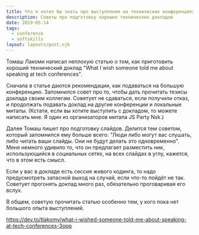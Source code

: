 ```yaml
---
title: Что я хотел бы знать про выступления на технических конференциях
description: Советы про подготовку хороших технических докладов
date: 2019-05-14
tags:
  - conference
  - softskills
layout: layouts/post.njk
---
```

Томаш Лакоми написал неплохую статью о том, как приготовить хороший технический доклад "What I wish someone told me about speaking at tech conferences".

Сначала в статье даются рекомендации, как подаваться на большую конференцию. Запомнился совет про то, чтобы дать прочитать тезисы доклада своим коллегам. Советует не сдаваться, если получили отказ, и продолжать подавать доклад на другие конференции и локальные митапы. (Кстати, если вы хотите выступить с докладом, то можете написать мне. Я один из организаторов митапа JS Party Nsk.)

Далее Томаш пишет про подготовку слайдов. Делится тем советом, который запомнился ему больше всего: "Люди либо могут вас слушать, либо читать ваши слайды. Они не будут делать это одновременно". Меня немного удивило то, что он предлагает разместить ник, использующийся в социальных сетях, на всех слайдах в углу, кажется, что в этом есть смысл.

Если у вас в докладе есть сессия живого кодинга, то надо предусмотреть запасной выход на случай, если что-то пойдёт не так. Советует прогонять доклад много раз, обязательно проговаривая его вслух.

В общем, советую прочитать статью особенно тем, у кого пока нет большого опыта выступлений.

https://dev.to/tlakomy/what-i-wished-someone-told-me-about-speaking-at-tech-conferences-3opp
